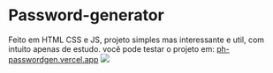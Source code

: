 # Password-generator
Feito em HTML CSS e JS, projeto simples mas interessante e util, com intuito apenas de estudo. você pode testar o projeto em: <a href="https://ph-passwordgen.vercel.app">ph-passwordgen.vercel.app</a>
<img src="https://media.discordapp.net/attachments/1121210969352310966/1127785647256637470/image.png?width=1020&height=468">
